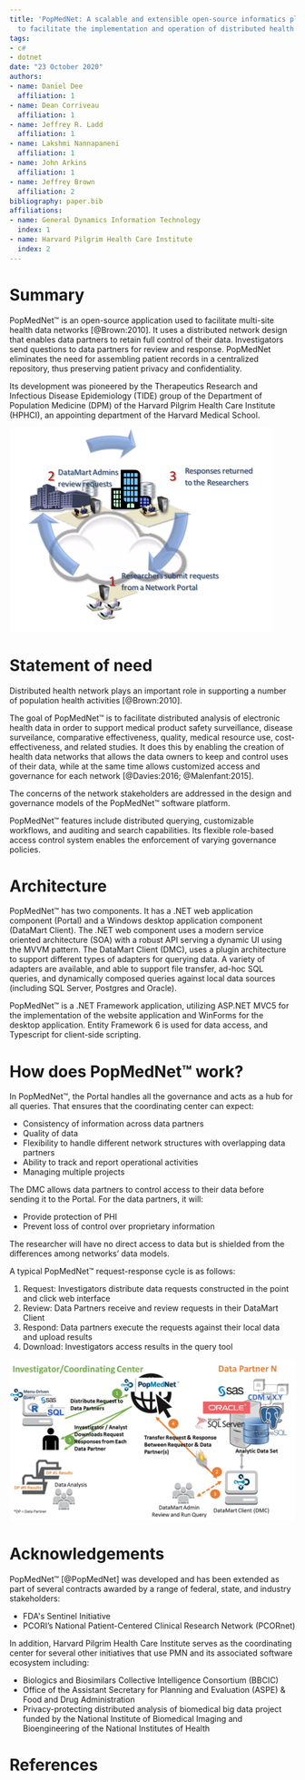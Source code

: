 ```yaml
---
title: 'PopMedNet: A scalable and extensible open-source informatics platform designed
  to facilitate the implementation and operation of distributed health data networks'
tags:
- c#
- dotnet
date: "23 October 2020"
authors:
- name: Daniel Dee
  affiliation: 1
- name: Dean Corriveau
  affiliation: 1
- name: Jeffrey R. Ladd
  affiliation: 1
- name: Lakshmi Nannapaneni
  affiliation: 1
- name: John Arkins
  affiliation: 1
- name: Jeffrey Brown
  affiliation: 2
bibliography: paper.bib
affiliations:
- name: General Dynamics Information Technology
  index: 1
- name: Harvard Pilgrim Health Care Institute
  index: 2
---
```


# Summary

PopMedNet&trade; is an open-source application used to facilitate multi-site health data networks [@Brown:2010]. It uses a distributed network design that enables data partners to retain full control of their data. Investigators send questions to data partners for review and response. PopMedNet eliminates the need for assembling patient records in a centralized repository, thus preserving patient privacy and confidentiality.

Its development was pioneered by the Therapeutics Research and Infectious Disease Epidemiology (TIDE) group of the Department of Population Medicine (DPM) of the Harvard Pilgrim Health Care Institute (HPHCI), an appointing department of the Harvard Medical School.

![PopMedNet.\label{fig:PopMedNet}](joss_figures/paper-fig1.png)

# Statement of need

Distributed health network plays an important role in supporting a number of population health activities [@Brown:2010]. 

The goal of PopMedNet&trade; is to facilitate distributed analysis of electronic health data in order to support medical product safety surveillance, disease surveilance, comparative effectiveness, quality, medical resource use, cost-effectiveness, and related studies. It does this by enabling the creation of health data networks that allows the data owners to keep and control uses of their data, while at the same time allows customized access and governance for each network [@Davies:2016; @Malenfant:2015].

The concerns of the network stakeholders are addressed in the design and governance models of the PopMedNet&trade; software platform. 

PopMedNet&trade; features include distributed querying, customizable workflows, and auditing and search capabilities. Its flexible role-based access control system enables the enforcement of varying governance policies.

# Architecture

PopMedNet&trade; has two components. It has a .NET web application component (Portal) and a Windows desktop application component (DataMart Client). The .NET web component uses a modern service oriented architecture (SOA) with a robust API serving a dynamic UI using the MVVM pattern. The DataMart Client (DMC), uses a plugin architecture to support different types of adapters for querying data. A variety of adapters are available, and able to support file transfer, ad-hoc SQL queries, and dynamically composed queries against local data sources (including SQL Server, Postgres and Oracle).

PopMedNet&trade; is a .NET Framework application, utilizing ASP.NET MVC5 for the implementation of the website application and WinForms for the desktop application. Entity Framework 6 is used for data access, and Typescript for client-side scripting.

# How does PopMedNet&trade; work?

In PopMedNet&trade;, the Portal handles all the governance and acts as a hub for all queries. That ensures that the coordinating center can expect:

* Consistency of information across data partners
* Quality of data
* Flexibility to handle different network structures with overlapping data partners
* Ability to track and report operational activities 
* Managing multiple projects

The DMC allows data partners to control access to their data before sending it to the Portal. For the data partners, it will:

* Provide protection of PHI
* Prevent loss of control over proprietary information

The researcher will have no direct access to data but is shielded from the differences among networks’ data models.

A typical PopMedNet&trade; request-response cycle is as follows:
1. Request: Investigators distribute data requests constructed in the point and click web interface
2. Review: Data Partners receive and review requests in their DataMart Client
3. Respond: Data partners execute the requests against their local data and upload results 
4. Download: Investigators access results in the query tool

![PopMedNet Workflow.\label{fig:PopMedNet}](joss_figures/Query_Process_Generic_Numbered.jpg)

# Acknowledgements

PopMedNet&trade; [@PopMedNet] was developed and has been extended as part of several contracts awarded by a range of federal, state, and industry stakeholders:

* FDA's Sentinel Initiative
* PCORI’s National Patient-Centered Clinical Research Network (PCORnet)

In addition, Harvard Pilgrim Health Care Institute 
serves as the coordinating center for several other initiatives that use PMN and its associated software ecosystem including:

* Biologics and Biosimilars Collective Intelligence Consortium (BBCIC) 
* Office of the Assistant Secretary for Planning and Evaluation (ASPE) & Food and Drug Administration 
* Privacy-protecting distributed analysis of biomedical big data project funded by  the National Institute of Biomedical Imaging and Bioengineering of the National Institutes of Health

# References




